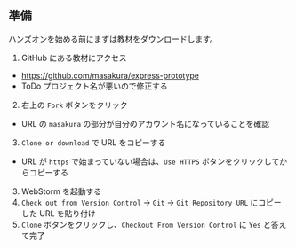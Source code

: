 ## 準備
ハンズオンを始める前にまずは教材をダウンロードします。

1. GitHub にある教材にアクセス
  - https://github.com/masakura/express-prototype
  - ToDo プロジェクト名が悪いので修正する
2. 右上の `Fork` ボタンをクリック
  - URL の `masakura` の部分が自分のアカウント名になっていることを確認
3. `Clone or download` で URL をコピーする
  - URL が `https` で始まっていない場合は、`Use HTTPS` ボタンをクリックしてからコピーする
3. WebStorm を起動する
4. `Check out from Version Control` -> `Git` -> `Git Repository URL` にコピーした URL を貼り付け
5. `Clone` ボタンをクリックし、`Checkout From Version Control` に `Yes` と答えて完了

